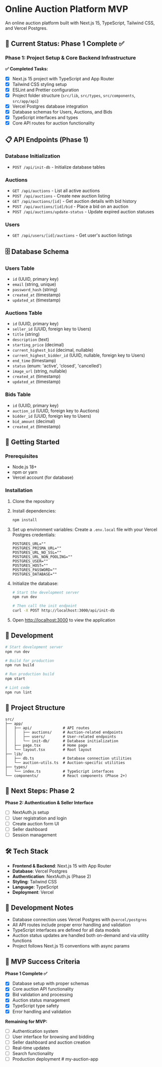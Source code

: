# Online Auction Platform MVP

An online auction platform built with Next.js 15, TypeScript, Tailwind CSS, and Vercel Postgres.

## 🚀 Current Status: Phase 1 Complete ✅

### Phase 1: Project Setup & Core Backend Infrastructure

**✅ Completed Tasks:**
- [x] Next.js 15 project with TypeScript and App Router
- [x] Tailwind CSS styling setup
- [x] ESLint and Prettier configuration
- [x] Project folder structure (`src/lib`, `src/types`, `src/components`, `src/app/api`)
- [x] Vercel Postgres database integration
- [x] Database schemas for Users, Auctions, and Bids
- [x] TypeScript interfaces and types
- [x] Core API routes for auction functionality

## 📋 API Endpoints (Phase 1)

### Database Initialization
- `POST /api/init-db` - Initialize database tables

### Auctions
- `GET /api/auctions` - List all active auctions
- `POST /api/auctions` - Create new auction listing
- `GET /api/auctions/[id]` - Get auction details with bid history
- `POST /api/auctions/[id]/bid` - Place a bid on an auction
- `POST /api/auctions/update-status` - Update expired auction statuses

### Users
- `GET /api/users/[id]/auctions` - Get user's auction listings

## 🗄️ Database Schema

### Users Table
- `id` (UUID, primary key)
- `email` (string, unique)
- `password_hash` (string)
- `created_at` (timestamp)
- `updated_at` (timestamp)

### Auctions Table
- `id` (UUID, primary key)
- `seller_id` (UUID, foreign key to Users)
- `title` (string)
- `description` (text)
- `starting_price` (decimal)
- `current_highest_bid` (decimal, nullable)
- `current_highest_bidder_id` (UUID, nullable, foreign key to Users)
- `end_time` (timestamp)
- `status` (enum: 'active', 'closed', 'cancelled')
- `image_url` (string, nullable)
- `created_at` (timestamp)
- `updated_at` (timestamp)

### Bids Table
- `id` (UUID, primary key)
- `auction_id` (UUID, foreign key to Auctions)
- `bidder_id` (UUID, foreign key to Users)
- `bid_amount` (decimal)
- `created_at` (timestamp)

## 🚀 Getting Started

### Prerequisites
- Node.js 18+ 
- npm or yarn
- Vercel account (for database)

### Installation

1. Clone the repository
2. Install dependencies:
   ```bash
   npm install
   ```

3. Set up environment variables:
   Create a `.env.local` file with your Vercel Postgres credentials:
   ```
   POSTGRES_URL=""
   POSTGRES_PRISMA_URL=""
   POSTGRES_URL_NO_SSL=""
   POSTGRES_URL_NON_POOLING=""
   POSTGRES_USER=""
   POSTGRES_HOST=""
   POSTGRES_PASSWORD=""
   POSTGRES_DATABASE=""
   ```

4. Initialize the database:
   ```bash
   # Start the development server
   npm run dev
   
   # Then call the init endpoint
   curl -X POST http://localhost:3000/api/init-db
   ```

5. Open [http://localhost:3000](http://localhost:3000) to view the application

## 🔧 Development

```bash
# Start development server
npm run dev

# Build for production
npm run build

# Run production build
npm start

# Lint code
npm run lint
```

## 📁 Project Structure

```
src/
├── app/
│   ├── api/              # API routes
│   │   ├── auctions/     # Auction-related endpoints
│   │   ├── users/        # User-related endpoints
│   │   └── init-db/      # Database initialization
│   ├── page.tsx          # Home page
│   └── layout.tsx        # Root layout
├── lib/
│   ├── db.ts             # Database connection utilities
│   └── auction-utils.ts  # Auction-specific utilities
├── types/
│   └── index.ts          # TypeScript interfaces
└── components/           # React components (Phase 2+)
```

## 🎯 Next Steps: Phase 2

**Phase 2: Authentication & Seller Interface**
- [ ] NextAuth.js setup
- [ ] User registration and login
- [ ] Create auction form UI
- [ ] Seller dashboard
- [ ] Session management

## 🛠️ Tech Stack

- **Frontend & Backend**: Next.js 15 with App Router
- **Database**: Vercel Postgres
- **Authentication**: NextAuth.js (Phase 2)
- **Styling**: Tailwind CSS
- **Language**: TypeScript
- **Deployment**: Vercel

## 📝 Development Notes

- Database connection uses Vercel Postgres with `@vercel/postgres`
- All API routes include proper error handling and validation
- TypeScript interfaces are defined for all data models
- Auction status updates are handled both on-demand and via utility functions
- Project follows Next.js 15 conventions with async params

## 🎯 MVP Success Criteria

**Phase 1 Complete ✅**
- [x] Database setup with proper schemas
- [x] Core auction API functionality
- [x] Bid validation and processing
- [x] Auction status management
- [x] TypeScript type safety
- [x] Error handling and validation

**Remaining for MVP:**
- [ ] Authentication system
- [ ] User interface for browsing and bidding
- [ ] Seller dashboard and auction creation
- [ ] Real-time updates
- [ ] Search functionality
- [ ] Production deployment
#   m y - a u c t i o n - a p p  
 